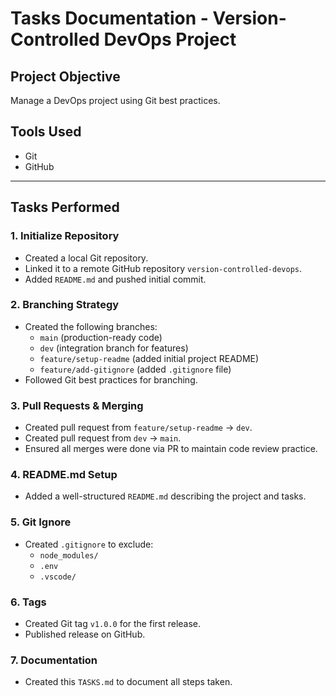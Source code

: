 # Tasks Documentation - Version-Controlled DevOps Project

## Project Objective
Manage a DevOps project using Git best practices.

## Tools Used
- Git
- GitHub

---

## Tasks Performed

### 1. Initialize Repository
- Created a local Git repository.
- Linked it to a remote GitHub repository `version-controlled-devops`.
- Added `README.md` and pushed initial commit.

### 2. Branching Strategy
- Created the following branches:
  - `main` (production-ready code)
  - `dev` (integration branch for features)
  - `feature/setup-readme` (added initial project README)
  - `feature/add-gitignore` (added `.gitignore` file)
- Followed Git best practices for branching.

### 3. Pull Requests & Merging
- Created pull request from `feature/setup-readme` → `dev`.
- Created pull request from `dev` → `main`.
- Ensured all merges were done via PR to maintain code review practice.

### 4. README.md Setup
- Added a well-structured `README.md` describing the project and tasks.

### 5. Git Ignore
- Created `.gitignore` to exclude:
  - `node_modules/`
  - `.env`
  - `.vscode/`

### 6. Tags
- Created Git tag `v1.0.0` for the first release.
- Published release on GitHub.

### 7. Documentation
- Created this `TASKS.md` to document all steps taken.

